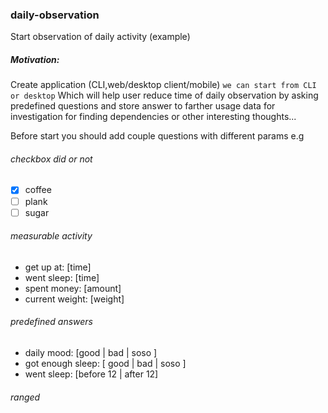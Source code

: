 ### daily-observation
Start observation of daily activity (example)



##### Motivation:
Create application (CLI,web/desktop client/mobile) `we can start from CLI or desktop`
Which will help user reduce time of daily observation
by asking predefined questions and store answer to farther 
usage data for investigation for finding dependencies or other 
interesting thoughts... 

 Before start  you should add couple questions with different params e.g
 
 ###### checkbox did or not
 
 - [X] coffee 
 - [ ] plank 
 - [ ] sugar 
    
###### measurable activity 
* get up at: [time]
* went sleep: [time]
* spent money: [amount]
* current weight: [weight]
    
###### predefined answers
 * daily mood:       [good | bad | soso ]
 * got enough sleep: [ good | bad | soso ]
 * went sleep: [before 12 | after 12]
 
 ###### ranged
  
